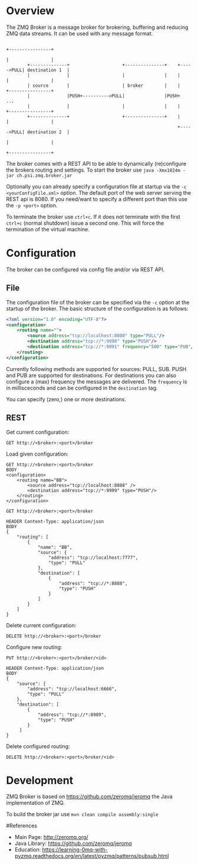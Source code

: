 
# Overview
The ZMQ Broker is a message broker for brokering, buffering and reducing ZMQ data streams. It can be used with any message format.

```
                                                                            +----------------+
                                                                            |                |
        +--------------+                    +---------------+    +----->PULL| destination 1  |
        |              |                    |               |    |          |                |
        | source       |                    | broker        |    |          +----------------+
        |              |PUSH+---------->PULL|               |PUSH+                 ...
        |              |                    |               |    |          +----------------+
        +--------------+                    +---------------+    |          |                |
                                                                 +----->PULL| destination 2  |
                                                                            |                |
                                                                            +----------------+
```

The broker comes with a REST API to be able to dynamically (re)configure the brokers routing and settings.
To start the broker use `java -Xmx1024m -jar ch.psi.zmq.broker.jar`

Optionally you can already specify a configuration file at startup via the `-c <yourConfigFile.xml>` option.
The default port of the web server serving the REST api is 8080. If you need/want to specify a different port than this use the `-p <port>` option. 

To terminate the broker use `ctrl+c`. If it does not terminate with the first `ctrl+c` (normal shutdown) issue a second one. This will force the termination of the virtual machine.



# Configuration
The broker can be configured via config file and/or via REST API. 

## File
The configuration file of the broker can be specified via the `-c` option at the startup of the broker.
The basic structure of the configuration is as follows:

```xml
<?xml version="1.0" encoding="UTF-8"?>
<configuration>
	<routing name="">
		<source address="tcp://localhost:8080" type="PULL"/>
		<destination address="tcp://*:9090" type="PUSH"/>
		<destination address="tcp://*:9091" frequency="500" type="PUB"/>
	</routing>
</configuration>
```

Currently following methods are supported for sources: PULL, SUB. PUSH and PUB are supported for destinations.
For destinations you can also configure a (max) frequency the messages are delivered. The `frequency` is in millisceconds and can be configured in the `destination` tag.

You can specify (zero,) one or more destinations.

## REST

Get current configuration:
```
GET http://<broker>:<port>/broker
```

Load given configuration:
```
GET http://<broker>:<port>/broker
BODY
<configuration>
	<routing name="BB">
		<source address="tcp://localhost:8888" />
		<destination address="tcp://*:9999" type="PUSH"/>
	</routing>
</configuration>
```

```
GET http://<broker>:<port>/broker

HEADER Content-Type: application/json
BODY
{
    "routing": [
        {
            "name": "BB",
            "source": {
                "address": "tcp://localhost:7777",
                "type": "PULL"
            },
            "destination": [
                {
                    "address": "tcp://*:8888",
                    "type": "PUSH"
                }
            ]
        }
    ]
}
```

Delete current configuration:
```
DELETE http://<broker>:<port>/broker
```


Configure new routing:
```
PUT http://<broker>:<port>/broker/<id>

HEADER Content-Type: application/json
BODY
{
    "source": {
        "address": "tcp://localhost:6666",
        "type": "PULL"
    },
    "destination": [
        {
            "address": "tcp://*:8989",
            "type": "PUSH"
        }
     ]
}
```

Delete configured routing:
```
DELETE http://<broker>:<port>/broker/<id>
```



# Development
ZMQ Broker is based on https://github.com/zeromq/jeromq the Java implementation of ZMQ.

To build the broker jar use `mvn clean compile assembly:single`


#References
- Main Page: http://zeromq.org/
- Java Library: https://github.com/zeromq/jeromq
- Education: https://learning-0mq-with-pyzmq.readthedocs.org/en/latest/pyzmq/patterns/pubsub.html
